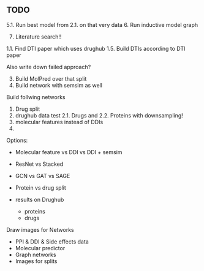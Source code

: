 ## TODO

5.1. Run best model from 2.1. on that very data
6. Run inductive model graph

7. Literature search!! 


1.1. Find DTI paper which uses drughub
1.5. Build DTIs according to DTI paper 

Also write down failed approach?

3. Build MolPred over that split
4. Build network with semsim as well

Build follwing networks
1. Drug split
2. drughub data test
2.1. Drugs and 
2.2. Proteins with downsampling!
3. molecular features instead of DDIs
4.  

Options:
- Molecular feature vs DDI vs DDI + semsim
- ResNet vs Stacked
- GCN vs GAT vs SAGE
- Protein vs drug split

- results on Drughub
  - proteins
  - drugs

Draw images for Networks
- PPI & DDI & Side effects data
- Molecular predictor
- Graph networks
- Images for splits
